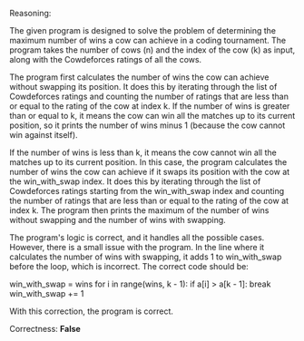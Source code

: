 Reasoning:

The given program is designed to solve the problem of determining the maximum number of wins a cow can achieve in a coding tournament. The program takes the number of cows (n) and the index of the cow (k) as input, along with the Cowdeforces ratings of all the cows.

The program first calculates the number of wins the cow can achieve without swapping its position. It does this by iterating through the list of Cowdeforces ratings and counting the number of ratings that are less than or equal to the rating of the cow at index k. If the number of wins is greater than or equal to k, it means the cow can win all the matches up to its current position, so it prints the number of wins minus 1 (because the cow cannot win against itself).

If the number of wins is less than k, it means the cow cannot win all the matches up to its current position. In this case, the program calculates the number of wins the cow can achieve if it swaps its position with the cow at the win_with_swap index. It does this by iterating through the list of Cowdeforces ratings starting from the win_with_swap index and counting the number of ratings that are less than or equal to the rating of the cow at index k. The program then prints the maximum of the number of wins without swapping and the number of wins with swapping.

The program's logic is correct, and it handles all the possible cases. However, there is a small issue with the program. In the line where it calculates the number of wins with swapping, it adds 1 to win_with_swap before the loop, which is incorrect. The correct code should be:

win_with_swap = wins
for i in range(wins, k - 1):
    if a[i] > a[k - 1]:
        break
    win_with_swap += 1

With this correction, the program is correct.

Correctness: **False**